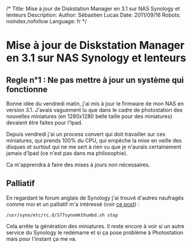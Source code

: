 /*
Title: Mise à jour de Diskstation Manager en 3.1 sur NAS Synology et lenteurs 
Description: 
Author: Sébastien Lucas
Date: 2011/09/16
Robots: noindex,nofollow
Language: fr
*/
# Mise à jour de Diskstation Manager en 3.1 sur NAS Synology et lenteurs 

## Regle n°1 : Ne pas mettre à jour un système qui fonctionne
Bonne idée du vendredi matin, j'ai mis à jour le firmware de mon NAS en version 3.1. J'avais vaguement lu que dans le cadre de photostation des nouvelles miniatures (en 1280x1280 belle taille pour des miniatures) devaient être faites pour l'Ipad.

Depuis vendredi j'ai un process convert qui doit travailler sur ces miniatures, qui prends 100% du CPU, qui empêche la mise en veille des disques et surtout qui ne me sert à rien vu que je n'aurais certainement jamais d'Ipad (ce n'est pas dans ma philosophie).

Ca m'apprendra à faire des mises à jours non nécessaires.
## Palliatif

En regardant le forum anglais de Synology j'ai trouvé d'autres naufragés comme moi et un palliatif m'a intéressé (voir [ce post](http://forum.synology.com/enu/viewtopic.php?f=169&t=34446&start=15#p139187)) : 
```
/usr/syno/etc/rc.d/S77synomkthumbd.sh stop
```

Cela arrête la génération des miniatures. Il reste encore à voir si un autre service du Synology le redémarre et si ça pose problème à Photostation mais pour l'instant ça me va.



